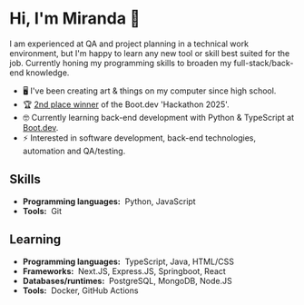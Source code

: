 # Hi, I'm Miranda :wave:

I am experienced at QA and project planning in a technical work environment, but I'm happy to learn any new tool or skill best suited for the job. Currently honing my programming skills to broaden my full-stack/back-end knowledge.

- 🖥️ I've been creating art & things on my computer since high school.
- 🏆 [2nd place winner](https://blog.boot.dev/news/hackathon-2025/) of the Boot.dev 'Hackathon 2025'.
- 🤓 Currently learning back-end development with Python & TypeScript at [Boot.dev](https://www.boot.dev/tracks/backend-python-typescript).
- ⚡ Interested in software development, back-end technologies, automation and QA/testing.

## Skills

- **Programming languages:**&nbsp;&nbsp;Python, JavaScript
- **Tools:**&nbsp;&nbsp;Git

## Learning

- **Programming languages:**&nbsp;&nbsp;TypeScript, Java, HTML/CSS
- **Frameworks:**&nbsp;&nbsp;Next.JS, Express.JS, Springboot, React
- **Databases/runtimes:**&nbsp;&nbsp;PostgreSQL, MongoDB, Node.JS
- **Tools:**&nbsp;&nbsp;Docker, GitHub Actions
